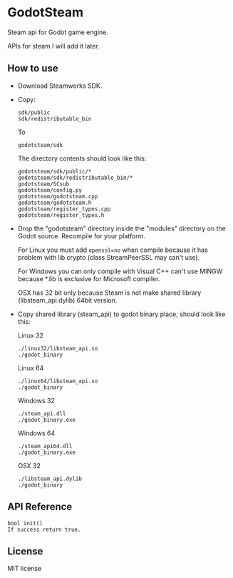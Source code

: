 # GodotSteam
Steam api for Godot game engine.

APIs for steam I will add it later.

How to use
----------
- Download Steamworks SDK.

- Copy:

  ```
  sdk/public
  sdk/redistributable_bin
  ```
  To
  ```
  godotsteam/sdk
  ```
  The directory contents should look like this:
  ```
  godotsteam/sdk/public/*
  godotsteam/sdk/redistributable_bin/*
  godotsteam/SCsub
  godotsteam/config.py
  godotsteam/godotsteam.cpp
  godotsteam/godotsteam.h
  godotsteam/register_types.cpp
  godotsteam/register_types.h
  ```
- Drop the "godotsteam" directory inside the "modules" directory on the Godot source. Recompile for your platform.

  For Linux you must add ```openssl=no``` when compile because it has problem with lib crypto (class StreamPeerSSL may can't use).
  
  For Windows you can only compile with Visual C++ can't use MINGW because *.lib is exclusive for Microsoft compiler.
  
  OSX has 32 bit only because Steam is not make shared library (libsteam_api.dylib) 64bit version.
  
- Copy shared library (steam_api) to godot binary place, should look like this:

  Linux 32
  ```
  ./linux32/libsteam_api.so
  ./godot_binary
  ```
  
  Linux 64
  ```
  ./linux64/libsteam_api.so
  ./godot_binary
  ```
  
  Windows 32
  ```
  ./steam_api.dll
  ./godot_binary.exe
  ```
  
  Windows 64
  ```
  ./steam_api64.dll
  ./godot_binary.exe
  ```
  
  OSX 32
  ```
  ./libsteam_api.dylib
  ./godot_binary
  ```

API Reference
-------------
```
bool init()
If success return true.
```

License
-------------
MIT license
